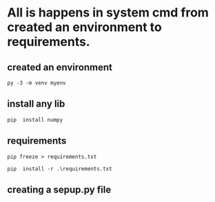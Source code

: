 # All is happens in system cmd from created an environment to requirements.
## created an environment
```
py -3 -m venv myenv
```
## install any lib
``` 
pip  install numpy
```


## requirements 
```
pip freeze > requirements.txt
```
```
pip  install -r .\requirements.txt
```
## creating a sepup.py file
